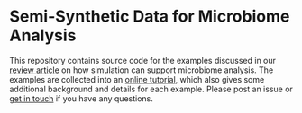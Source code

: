 # Semi-Synthetic Data for Microbiome Analysis

This repository contains source code for the examples discussed in our [review article](http://dx.doi.org/10.1093/bib/bbaf051) on how simulation can support microbiome analysis. The examples are collected into an [online tutorial](https://krisrs1128.github.io/microbiome-simulation/), which also gives some additional background and details for each example. Please post an issue or [get in touch](https://krisrs1128.github.io/LSLab/_includes/contact) if you have any questions.
